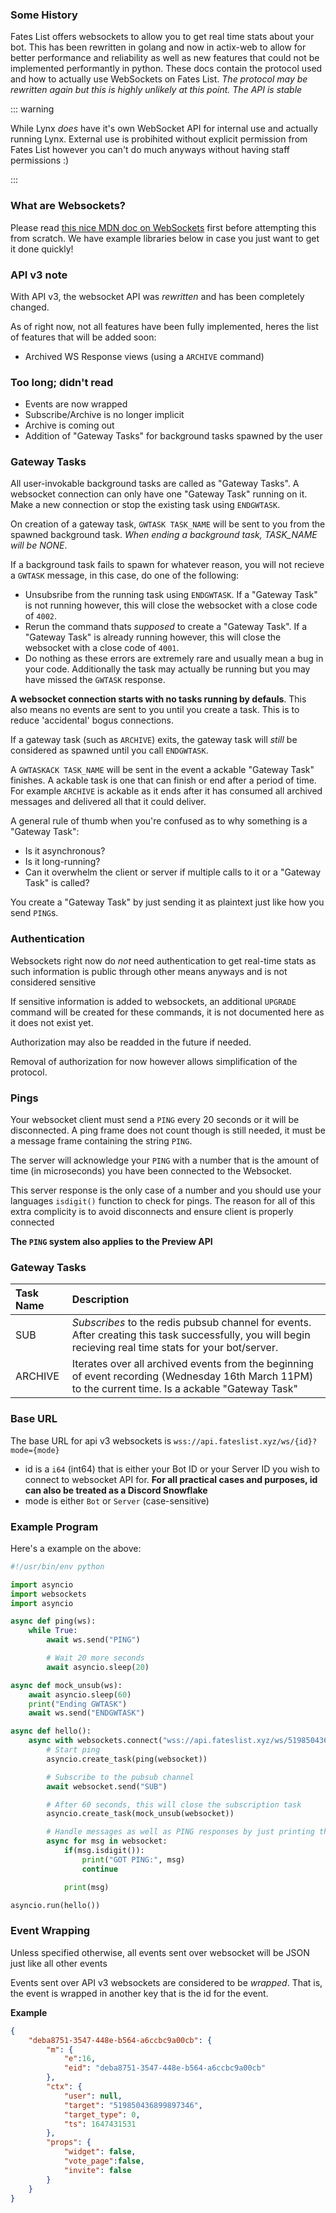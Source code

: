 ### Some History

Fates List offers websockets to allow you to get real time stats about your bot. This has been rewritten in golang and now in actix-web to allow for better performance and reliability as well as new features that could not be implemented performantly in python. These docs contain the protocol used and how to actually use WebSockets on Fates List. *The protocol may be rewritten again but this is highly unlikely at this point. The API is stable*


::: warning

While Lynx *does* have it's own WebSocket API for internal use and actually running Lynx. 
External use is probihited without explicit permission from Fates List however you can't
do much anyways without having staff permissions :)

:::

### What are Websockets?

Please read [this nice MDN doc on WebSockets](https://developer.mozilla.org/en-US/docs/Web/API/WebSockets_API) first before attempting this from scratch. We have example libraries below in case you just want to get it done quickly!

### API v3 note

With API v3, the websocket API was *rewritten* and has been completely changed.

As of right now, not all features have been fully implemented, heres the list of features that will be added soon:

- Archived WS Response views (using a ``ARCHIVE`` command)  

### Too long; didn't read

- Events are now wrapped 
- Subscribe/Archive is no longer implicit
- Archive is coming out
- Addition of "Gateway Tasks" for background tasks spawned by the user

### Gateway Tasks

All user-invokable background tasks are called as "Gateway Tasks". A websocket connection can only have one "Gateway Task" running on it. Make a new connection or stop the existing task using ``ENDGWTASK``.

On creation of a gateway task, ``GWTASK TASK_NAME`` will be sent to you from the spawned background task. *When ending a background task, TASK_NAME will be NONE*. 

If a background task fails to spawn for whatever reason, you will not recieve a ``GWTASK`` message, in this case, do one of the following:

- Unsubsribe from the running task using ``ENDGWTASK``. If a "Gateway Task" is not running however, this will close the websocket with a close code of `4002`.
- Rerun the command thats *supposed* to create a "Gateway Task". If a "Gateway Task" is already running however, this will close the websocket with a close code of `4001`.
- Do nothing as these errors are extremely rare and usually mean a bug in your code. Additionally the task may actually be running but you may have missed the ``GWTASK`` response.

**A websocket connection starts with no tasks running by defauls**. This also means no events are sent to you until you create a task. This is to reduce 'accidental' bogus connections.

If a gateway task (such as ``ARCHIVE``) exits, the gateway task will *still* be considered as spawned until you call ``ENDGWTASK``.

A ``GWTASKACK TASK_NAME`` will be sent in the event a ackable "Gateway Task" finishes. A ackable task is one that can finish or end after a period of time. For example ``ARCHIVE`` is ackable as it ends after it has consumed all archived messages and delivered all that it could deliver.

A general rule of thumb when you're confused as to why something is a "Gateway Task":

- Is it asynchronous?
- Is it long-running?
- Can it overwhelm the client or server if multiple calls to it or a "Gateway Task" is called?

You create a "Gateway Task" by just sending it as plaintext just like how you send ``PING``s.

### Authentication

Websockets right now do *not* need authentication to get real-time stats as such information is public through other means anyways and is not considered sensitive

If sensitive information is added to websockets, an additional ``UPGRADE`` command will be created for these commands, it is not documented here as it does not exist yet.

Authorization may also be readded in the future if needed.

Removal of authorization for now however allows simplification of the protocol.

### Pings

Your websocket client must send a ``PING`` every 20 seconds or it will be disconnected. A ping frame does not count though is still needed, it must be a message frame containing the string ``PING``. 

The server will acknowledge your ``PING`` with a number that is the amount of time (in microseconds) you have been connected to the Websocket. 

This server response is the only case of a number and you should use your languages ``isdigit()`` function to check for pings. The reason for all of this extra complicity is to avoid disconnects and ensure client is properly connected

**The ``PING`` system also applies to the Preview API**

### Gateway Tasks

| Task Name | Description |
| :--- | :--- |
| SUB | *Subscribes* to the redis pubsub channel for events. After creating this task successfully, you will begin recieving real time stats for your bot/server. |
| ARCHIVE | Iterates over all archived events from the beginning of event recording (Wednesday 16th March 11PM) to the current time. Is a ackable "Gateway Task" |

### Base URL

The base URL for api v3 websockets is ``wss://api.fateslist.xyz/ws/{id}?mode={mode}``

- id is a ``i64`` (int64) that is either your Bot ID or your Server ID you wish to connect to websocket API for. **For all practical cases and purposes, id can also be treated as a Discord Snowflake**
- mode is either ``Bot`` or ``Server`` (case-sensitive)

### Example Program

Here's a example on the above:

```py
#!/usr/bin/env python

import asyncio
import websockets
import asyncio

async def ping(ws):
    while True:
        await ws.send("PING")

        # Wait 20 more seconds
        await asyncio.sleep(20)

async def mock_unsub(ws):
    await asyncio.sleep(60)
    print("Ending GWTASK")
    await ws.send("ENDGWTASK")

async def hello():
    async with websockets.connect("wss://api.fateslist.xyz/ws/519850436899897346?mode=Bot") as websocket:
        # Start ping
        asyncio.create_task(ping(websocket))

        # Subscribe to the pubsub channel
        await websocket.send("SUB")

        # After 60 seconds, this will close the subscription task
        asyncio.create_task(mock_unsub(websocket))

        # Handle messages as well as PING responses by just printing them
        async for msg in websocket:
            if(msg.isdigit()):
                print("GOT PING:", msg)
                continue

            print(msg)

asyncio.run(hello())
```

### Event Wrapping

Unless specified otherwise, all events sent over websocket will be JSON just like all other events

Events sent over API v3 websockets are considered to be *wrapped*. That is, the event is wrapped in another key that is the id for the event.

**Example** 

```json
{
    "deba8751-3547-448e-b564-a6ccbc9a00cb": {
        "m": {
            "e":16, 
            "eid": "deba8751-3547-448e-b564-a6ccbc9a00cb"
        }, 
        "ctx": {
            "user": null, 
            "target": "519850436899897346", 
            "target_type": 0, 
            "ts": 1647431531
        }, 
        "props": {
            "widget": false, 
            "vote_page":false, 
            "invite": false
        }
    }
}

```